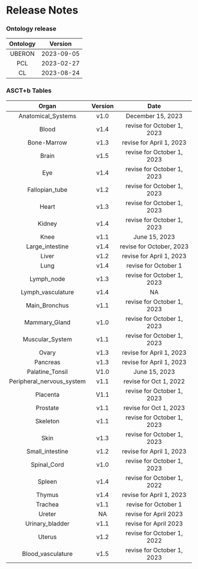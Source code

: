 
Release Notes
=============

### Ontology release

|Ontology|Version|
| :---: | :---: |
|UBERON|2023-09-05|
|PCL|2023-02-27|
|CL|2023-08-24|

### ASCT+b Tables

|Organ|Version|Date|
| :---: | :---: | :---: |
|Anatomical_Systems|v1.0|December 15, 2023|
|Blood|v1.4|revise for October 1, 2023|
|Bone-Marrow|v1.3|revise for April 1, 2023|
|Brain|v1.5|revise for October 1, 2023|
|Eye|v1.4|revise for October 1, 2023|
|Fallopian_tube|v1.2|revise for October 1, 2023|
|Heart|v1.3|revise for October 1, 2023|
|Kidney|v1.4|revise for October 1, 2023|
|Knee|v1.1|June 15, 2023|
|Large_intestine|v1.4|revise for October, 2023|
|Liver|v1.2|revise for April 1, 2023|
|Lung|v1.4|revise for October 1|
|Lymph_node|v1.3|revise for October 1, 2023|
|Lymph_vasculature|v1.4|NA|
|Main_Bronchus|v1.1|revise for October 1, 2023|
|Mammary_Gland|v1.0|revise for October 1, 2023|
|Muscular_System|v1.1|revise for October 1, 2023|
|Ovary|v1.3|revise for April 1, 2023|
|Pancreas|v1.3|revise for April 1, 2023|
|Palatine_Tonsil|V1.0|June 15, 2023|
|Peripheral_nervous_system|v1.1|revise for Oct 1, 2022|
|Placenta|V1.1|revise for October 1, 2023|
|Prostate|v1.1|revise for Oct 1, 2023|
|Skeleton|v1.1|revise for October 1, 2023|
|Skin|v1.3|revise for October 1, 2023|
|Small_intestine|v1.2|revise for April 1, 2023|
|Spinal_Cord|v1.0|revise for October 1, 2023|
|Spleen|v1.4|revise for October 1, 2022|
|Thymus|v1.4|revise for April 1, 2023|
|Trachea|v1.1|revise for October 1|
|Ureter|NA|revise for April 2023|
|Urinary_bladder|v1.1|revise for April 2023|
|Uterus|v1.2|revise for October 1, 2022|
|Blood_vasculature|v1.5|revise for October 1, 2023|
